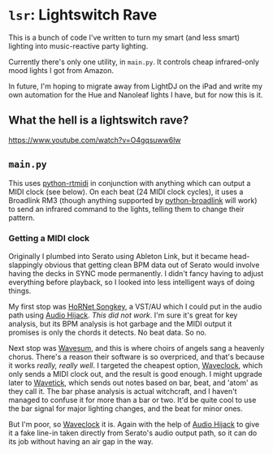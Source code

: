 # `lsr`: Lightswitch Rave

This is a bunch of code I've written to turn my smart (and less smart) lighting into music-reactive party lighting.

Currently there's only one utility, in `main.py`. It controls cheap infrared-only mood lights I got from Amazon.

In future, I'm hoping to migrate away from LightDJ on the iPad and write my own automation for the Hue and Nanoleaf
lights I have, but for now this is it.

## What the hell is a lightswitch rave?

<https://www.youtube.com/watch?v=O4gqsuww6lw>

## `main.py`

This uses [python-rtmidi] in conjunction with anything which can output a MIDI clock (see below).
On each beat (24 MIDI clock cycles), it uses a Broadlink RM3 (though anything supported by [python-broadlink]
will work) to send an infrared command to the lights, telling them to change their pattern.

### Getting a MIDI clock

Originally I plumbed into Serato using Ableton Link, but it became head-slappingly obvious that getting clean BPM data
out of Serato would involve having the decks in SYNC mode permanently. I didn't fancy having to adjust everything before
playback, so I looked into less intelligent ways of doing things.

My first stop was [HoRNet Songkey], a VST/AU which I could put in the audio path using [Audio Hijack].
_This did not work_. I'm sure it's great for key analysis, but its BPM analysis is hot garbage and the MIDI output it
promises is only the chords it detects. No beat data. So no.

Next stop was [Wavesum], and this is where choirs of angels sang a heavenly chorus. There's a reason their software is
so overpriced, and that's because it works _really, really well_. I targeted the cheapest option, [Waveclock], which
only sends a MIDI clock out, and the result is good enough. I might upgrade later to [Wavetick], which sends out notes
based on bar, beat, and 'atom' as they call it. The bar phase analysis is actual witchcraft, and I haven't managed to
confuse it for more than a bar or two. It'd be quite cool to use the bar signal for major lighting changes, and the beat
for minor ones.

But I'm poor, so [Waveclock] it is. Again with the help of [Audio Hijack] to give it a fake line-in taken directly from
Serato's audio output path, so it can do its job without having an air gap in the way.

[python-rtmidi]: https://github.com/SpotlightKid/python-rtmidi
[python-broadlink]: https://github.com/mjg59/python-broadlink
[HoRNet Songkey]: https://www.hornetplugins.com/plugins/hornet-songkey-mk3
[Audio Hijack]: https://rogueamoeba.com/audiohijack
[Wavesum]: http://wavesum.net/products.html
[Waveclock]: http://wavesum.net/products.html
[Wavetick]: http://wavesum.net/products.html
